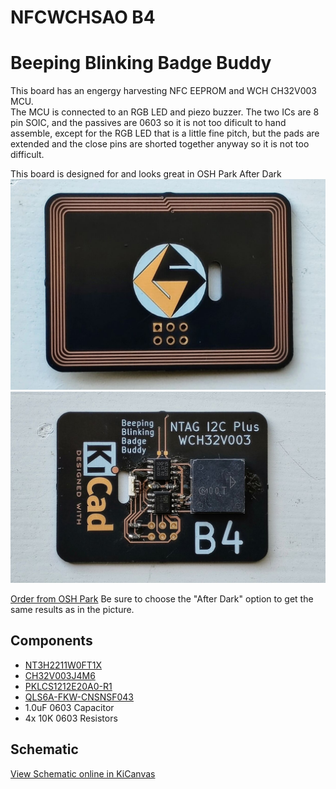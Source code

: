 # NFCWCHSAO B4
# Beeping Blinking Badge Buddy

This board has an engergy harvesting NFC EEPROM and WCH CH32V003 MCU.  
The MCU is connected to an RGB LED and piezo buzzer.
The two ICs are 8 pin SOIC, and the passives are 0603 so it is not too dificult to hand assemble, except for the RGB LED that is a little fine pitch, but the pads are extended and the close pins are shorted together anyway so it is not too difficult.

This board is designed for and looks great in OSH Park After Dark
![Front view of NFCWCHSAO board](doc/nfcwchsao-front.jpeg)
![Back view of assembled NFCWCHSAO board](doc/nfcwchsao-back.jpeg)

[Order from OSH Park](https://oshpark.com/shared_projects/BUIwWMCI)
Be sure to choose the "After Dark" option to get the same results as in the picture.



## Components
 * [NT3H2211W0FT1X](https://www.mouser.com/ProductDetail/771-NT3H2211W0FT1X) 
 * [CH32V003J4M6](https://www.lcsc.com/product-detail/Microcontroller-Units-MCUs-MPUs-SOCs_WCH-Jiangsu-Qin-Heng-CH32V003J4M6_C5346354.html) 
 * [PKLCS1212E20A0-R1](https://www.mouser.com/ProductDetail/81-PKLCS1212E20A0-R1) 
 * [QLS6A-FKW-CNSNSF043](https://www.mouser.com/ProductDetail/941-QLS6AFKWNSNSF043) 
 * 1.0uF 0603 Capacitor
 * 4x 10K 0603 Resistors

## Schematic
[View Schematic online in KiCanvas](https://kicanvas.org/?github=https%3A%2F%2Fgithub.com%2Fgsteiert%2Fnfcwchsao%2Fblob%2Fmain%2Fbrd%2Fnfcwchsao.kicad_sch)
